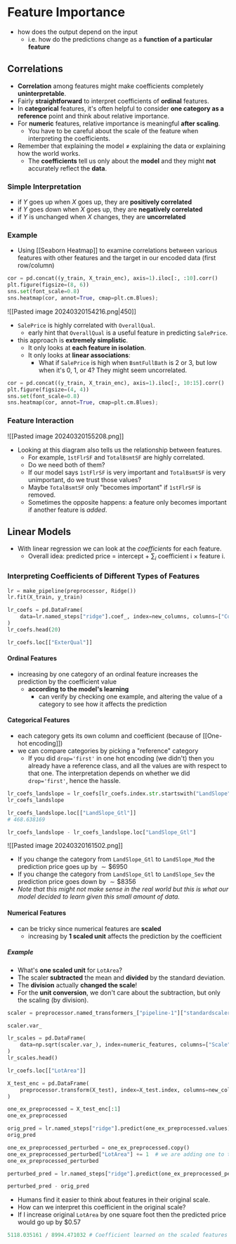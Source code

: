 # Feature Importance
- how does the output depend on the input
	- i.e. how do the predictions change as a **function of a particular feature**
## Correlations
- **Correlation** among features might make coefficients completely **uninterpretable**. 
- Fairly **straightforward** to interpret coefficients of **ordinal** features. 
- In **categorical** features, it's often helpful to consider **one category as a reference** point and think about relative importance. 
- For **numeric** features, relative importance is meaningful **after scaling**.
	- You have to be careful about the scale of the feature when interpreting the coefficients. 
- Remember that explaining the model $\neq$ explaining the data or explaining how the world works.
	- The **coefficients** tell us only about the **model** and they might **not** accurately reflect the **data**. 
### Simple Interpretation
- if $Y$ goes up when $X$ goes up, they are **positively correlated**
- if $Y$ goes down when $X$ goes up, they are **negatively correlated**
- if $Y$ is unchanged when $X$ changes, they are **uncorrelated**
### Example
- Using [[Seaborn Heatmap]] to examine correlations between various features with other features and the target in our encoded data (first row/column)
```python
cor = pd.concat((y_train, X_train_enc), axis=1).iloc[:, :10].corr()
plt.figure(figsize=(8, 6))
sns.set(font_scale=0.8)
sns.heatmap(cor, annot=True, cmap=plt.cm.Blues);
```
![[Pasted image 20240320154216.png|450]]
- `SalePrice` is highly correlated with `OverallQual`.
	- early hint that `OverallQual` is a useful feature in predicting `SalePrice`.
- this approach is **extremely simplistic**.
	- It only looks at **each feature in isolation**.
	- It only looks at **linear associations**:
		- What if `SalePrice` is high when `BsmtFullBath` is 2 or 3, but low when it's 0, 1, or 4? They might seem uncorrelated.
```python
cor = pd.concat((y_train, X_train_enc), axis=1).iloc[:, 10:15].corr()
plt.figure(figsize=(4, 4))
sns.set(font_scale=0.8)
sns.heatmap(cor, annot=True, cmap=plt.cm.Blues);
```
### Feature Interaction
![[Pasted image 20240320155208.png]]
- Looking at this diagram also tells us the relationship between features. 
	- For example, `1stFlrSF` and `TotalBsmtSF` are highly correlated. 
	- Do we need both of them?
	- If our model says `1stFlrSF` is very important and `TotalBsmtSF` is very unimportant, do we trust those values?
	- Maybe `TotalBsmtSF` only "becomes important" if `1stFlrSF` is removed.
	- Sometimes the opposite happens: a feature only becomes important if another feature is _added_.
## Linear Models
- With linear regression we can look at the _coefficients_ for each feature.
	- Overall idea: predicted price = intercept + $\sum_i$ coefficient i $\times$ feature i.
### Interpreting Coefficients of Different Types of Features
```python
lr = make_pipeline(preprocessor, Ridge())
lr.fit(X_train, y_train)

lr_coefs = pd.DataFrame(
    data=lr.named_steps["ridge"].coef_, index=new_columns, columns=["Coefficient"]
)
lr_coefs.head(20)

lr_coefs.loc[["ExterQual"]]
```
#### Ordinal Features
- increasing by one category of an ordinal feature increases the prediction by the coefficient value
	- **according to the model's learning**
		- can verify by checking one example, and altering the value of a category to see how it affects the prediction
#### Categorical Features
- each category gets its own column and coefficient (because of [[One-hot encoding]])
- we can compare categories by picking a "reference" category
	- If you did `drop='first'` in one hot encoding (we didn't) then you already have a reference class, and all the values are with respect to that one. The interpretation depends on whether we did `drop='first'`, hence the hassle.
```python
lr_coefs_landslope = lr_coefs[lr_coefs.index.str.startswith("LandSlope")]
lr_coefs_landslope

lr_coefs_landslope.loc[["LandSlope_Gtl"]]
# 468.638169

lr_coefs_landslope - lr_coefs_landslope.loc["LandSlope_Gtl"]
```
![[Pasted image 20240320161502.png]]
- If you change the category from `LandSlope_Gtl` to `LandSlope_Mod` the prediction price goes up by $\sim\$6950$
- If you change the category from `LandSlope_Gtl` to `LandSlope_Sev` the prediction price goes down by $\sim\$8356$
- *Note that this might not make sense in the real world but this is what our model decided to learn given this small amount of data.*
#### Numerical Features
- can be tricky since numerical features are **scaled**
	- increasing by **1 scaled unit** affects the prediction by the coefficient
##### Example
- What's **one scaled unit** for `LotArea`? 
- The scaler **subtracted** the mean and **divided** by the standard deviation.
- The **division** actually **changed the scale**! 
- For the **unit conversion**, we don't care about the subtraction, but only the scaling (by division).
```python
scaler = preprocessor.named_transformers_["pipeline-1"]["standardscaler"]

scaler.var_

lr_scales = pd.DataFrame(
    data=np.sqrt(scaler.var_), index=numeric_features, columns=["Scale"]
)
lr_scales.head()

lr_coefs.loc[["LotArea"]]

X_test_enc = pd.DataFrame(
    preprocessor.transform(X_test), index=X_test.index, columns=new_columns
)

one_ex_preprocessed = X_test_enc[:1]
one_ex_preprocessed

orig_pred = lr.named_steps["ridge"].predict(one_ex_preprocessed.values)
orig_pred

one_ex_preprocessed_perturbed = one_ex_preprocessed.copy()
one_ex_preprocessed_perturbed["LotArea"] += 1  # we are adding one to the scaled LotArea
one_ex_preprocessed_perturbed

perturbed_pred = lr.named_steps["ridge"].predict(one_ex_preprocessed_perturbed.values)

perturbed_pred - orig_pred
```
- Humans find it easier to think about features in their original scale.  
- How can we interpret this coefficient in the original scale? 
- If I increase original `LotArea` by one square foot then the predicted price would go up by $0.57
```python
5118.035161 / 8994.471032 # Coefficient learned on the scaled features / the scaling factor for this feature
```
